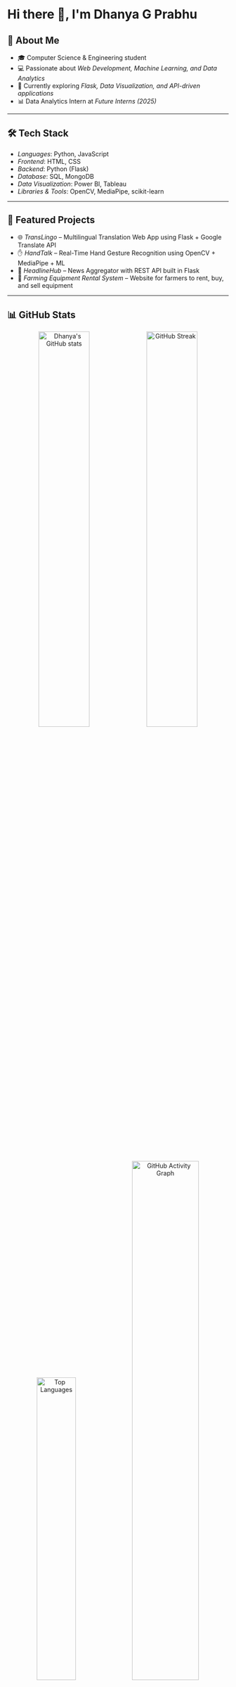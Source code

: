 # Hi there 👋, I'm Dhanya G Prabhu

## 🚀 About Me
- 🎓 Computer Science & Engineering student 
- 💻 Passionate about *Web Development, Machine Learning, and Data Analytics*  
- 🌱 Currently exploring *Flask, Data Visualization, and API-driven applications*   
- 📊 Data Analytics Intern at *Future Interns (2025)*  

---

## 🛠 Tech Stack
- *Languages*: Python, JavaScript  
- *Frontend*: HTML, CSS  
- *Backend*: Python (Flask)  
- *Database*: SQL, MongoDB  
- *Data Visualization*: Power BI, Tableau  
- *Libraries & Tools*: OpenCV, MediaPipe, scikit-learn  

---

## 📌 Featured Projects
- 🌐 *TransLingo* – Multilingual Translation Web App using Flask + Google Translate API  
- ✋ *HandTalk* – Real-Time Hand Gesture Recognition using OpenCV + MediaPipe + ML  
- 📰 *HeadlineHub* – News Aggregator with REST API built in Flask  
- 🌾 *Farming Equipment Rental System* – Website for farmers to rent, buy, and sell equipment  

---

## 📊 GitHub Stats
<p align="center">
  <img src="https://github-readme-stats.vercel.app/api?username=Dhanya-prabhu&show_icons=true&theme=tokyonight&hide_border=true" alt="Dhanya's GitHub stats" width="48%">
  <img src="https://github-readme-streak-stats.herokuapp.com/?user=Dhanya-prabhu&theme=tokyonight&hide_border=true" alt="GitHub Streak" width="48%">
</p>

<p align="center">
  <img src="https://github-readme-stats.vercel.app/api/top-langs/?username=Dhanya-prabhu&layout=compact&theme=tokyonight&hide_border=true" alt="Top Languages" width="42%">
  <img src="https://github-readme-activity-graph.vercel.app/graph?username=Dhanya-prabhu&theme=tokyo-night&hide_border=true" alt="GitHub Activity Graph" width="55%">
</p>

---
## 🤝 Connect With Me
- 📧 Email: [dhanyaprabhu23@gmail.com](mailto:dhanyaprabhu23@gmail.com)  
- 💼 LinkedIn: [linkedin.com/in/dhanya-prabhu-315a2a339](https://www.linkedin.com/in/dhanya-prabhu-315a2a339)
- 🌐 GitHub: [github.com/Dhanya-prabhu](https://github.com/Dhanya-prabhu)

---
⭐ From [Dhanya Prabhu](https://github.com/Dhanya-prabhu)
